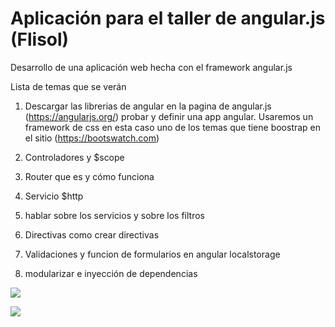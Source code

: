 Aplicación para el taller de angular.js (Flisol)
===================

Desarrollo de una aplicación web hecha con el framework angular.js


Lista de temas que se verán

1. Descargar las librerias de angular en la pagina de angular.js (https://angularjs.org/) probar y definir una app       angular. Usaremos un framework de css en esta caso uno de los temas que tiene boostrap en el sitio (https://bootswatch.com)

2. Controladores y $scope
3. Router que es y cómo funciona
4. Servicio $http
5. hablar sobre los servicios y sobre los filtros
6. Directivas como crear directivas
7. Validaciones y funcion de formularios en angular localstorage
8. modularizar e inyección de dependencias


![](http://www.flisol.info/moin_static194/sol/img/flisol-top-bar.png)


[![](https://avatars1.githubusercontent.com/u/15681250?v=3&s=200)](https://github.com/XalapaJS)
